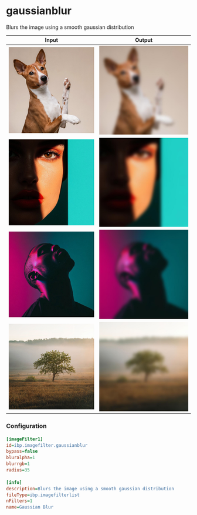 # gaussianblur

Blurs the image using a smooth gaussian distribution

| Input | Output |
|--------|--------|
| ![dog](../assets/img_in/dog.jpg) | ![dog_gaussianblur](../assets/img_out/dog_gaussianblur.jpg) |
| ![female](../assets/img_in/female.jpg) | ![female_gaussianblur](../assets/img_out/female_gaussianblur.jpg) |
| ![male](../assets/img_in/male.jpg) | ![male_gaussianblur](../assets/img_out/male_gaussianblur.jpg) |
| ![tree](../assets/img_in/tree.jpg) | ![tree_gaussianblur](../assets/img_out/tree_gaussianblur.jpg) |

### Configuration

```ini
[imageFilter1]
id=ibp.imagefilter.gaussianblur
bypass=false
bluralpha=1
blurrgb=1
radius=35

[info]
description=Blurs the image using a smooth gaussian distribution
fileType=ibp.imagefilterlist
nFilters=1
name=Gaussian Blur


```
